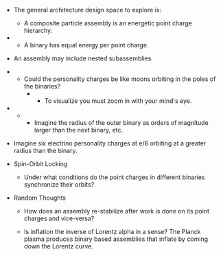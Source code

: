 
- The general architecture design space to explore is:
    - A composite particle assembly is an energetic point charge hierarchy.

- - A binary has equal energy per point charge.

- An assembly may include nested subassemblies.

- - Could the personality charges be like moons orbiting in the poles of the binaries?
    - - To visualize you must zoom in with your mind's eye.

- - - Imagine the radius of the outer binary as orders of magnitude larger than the next binary, etc.

- Imagine six electrino personality charges at e/6 orbiting at a greater radius than the binary.


- Spin-Orbit Locking
    - Under what conditions do the point charges in different binaries synchronize their orbits?

- Random Thoughts
    - How does an assembly re-stabilize after work is done on its point charges and vice-versa?
    
    - Is inflation the inverse of Lorentz alpha in a sense? The Planck plasma produces binary based assemblies that inflate by coming down the Lorentz curve.

